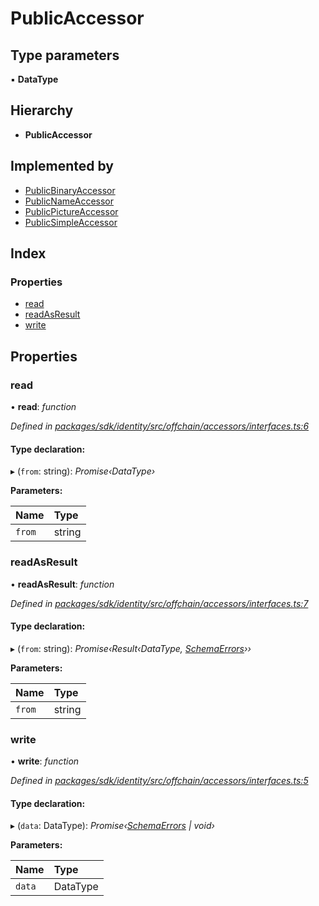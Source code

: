 # PublicAccessor

## Type parameters

▪ **DataType**

## Hierarchy

* **PublicAccessor**

## Implemented by

* [PublicBinaryAccessor]()
* [PublicNameAccessor]()
* [PublicPictureAccessor]()
* [PublicSimpleAccessor]()

## Index

### Properties

* [read]()
* [readAsResult]()
* [write]()

## Properties

### read

• **read**: _function_

_Defined in_ [_packages/sdk/identity/src/offchain/accessors/interfaces.ts:6_](https://github.com/celo-org/celo-monorepo/blob/master/packages/sdk/identity/src/offchain/accessors/interfaces.ts#L6)

#### Type declaration:

▸ \(`from`: string\): _Promise‹DataType›_

**Parameters:**

| Name | Type |
| :--- | :--- |
| `from` | string |

### readAsResult

• **readAsResult**: _function_

_Defined in_ [_packages/sdk/identity/src/offchain/accessors/interfaces.ts:7_](https://github.com/celo-org/celo-monorepo/blob/master/packages/sdk/identity/src/offchain/accessors/interfaces.ts#L7)

#### Type declaration:

▸ \(`from`: string\): _Promise‹Result‹DataType,_ [_SchemaErrors_](_offchain_accessors_errors_.md#schemaerrors)_››_

**Parameters:**

| Name | Type |
| :--- | :--- |
| `from` | string |

### write

• **write**: _function_

_Defined in_ [_packages/sdk/identity/src/offchain/accessors/interfaces.ts:5_](https://github.com/celo-org/celo-monorepo/blob/master/packages/sdk/identity/src/offchain/accessors/interfaces.ts#L5)

#### Type declaration:

▸ \(`data`: DataType\): _Promise‹_[_SchemaErrors_](_offchain_accessors_errors_.md#schemaerrors) _\| void›_

**Parameters:**

| Name | Type |
| :--- | :--- |
| `data` | DataType |

